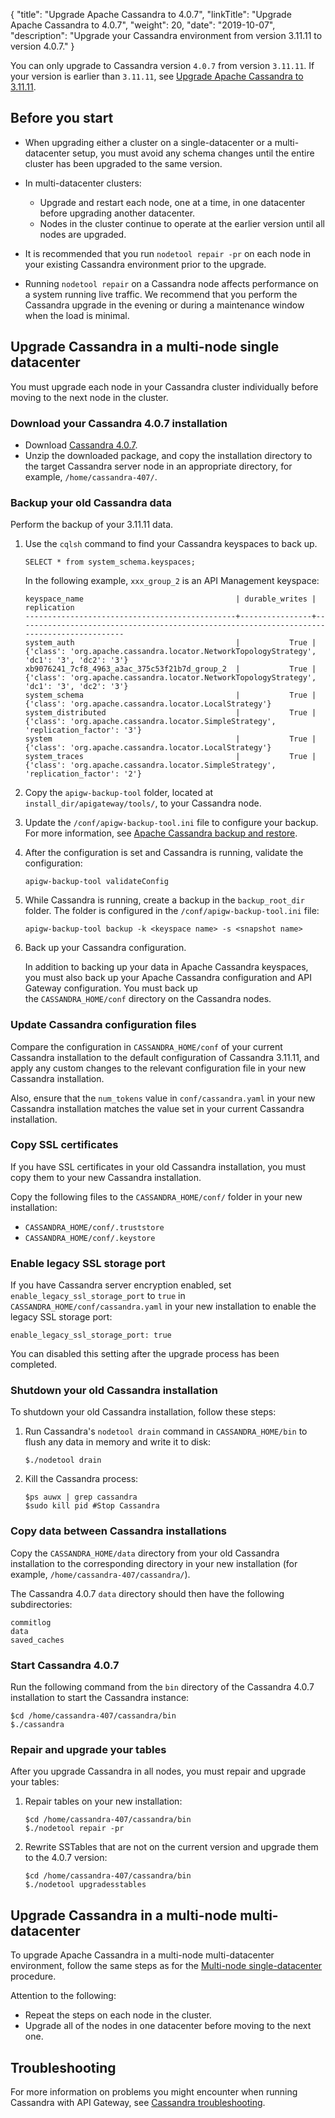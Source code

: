 {
"title": "Upgrade Apache Cassandra to 4.0.7",
  "linkTitle": "Upgrade Apache Cassandra to 4.0.7",
  "weight": 20,
  "date": "2019-10-07",
  "description": "Upgrade your Cassandra environment from version 3.11.11 to version 4.0.7."
}

You can only upgrade to Cassandra version `4.0.7` from version `3.11.11`. If your version is earlier than `3.11.11`, see [Upgrade Apache Cassandra to 3.11.11](docs/apim_installation/apigw_upgrade/upgrade_cassanda/upgrade_cassandra_v3/).

## Before you start

* When upgrading either a cluster on a single-datacenter or a multi-datacenter setup, you must avoid any schema changes until the entire cluster has been upgraded to the same version.
* In multi-datacenter clusters:

    * Upgrade and restart each node, one at a time, in one datacenter before upgrading another datacenter.
    * Nodes in the cluster continue to operate at the earlier version until all nodes are upgraded.
* It is recommended that you run `nodetool repair -pr` on each node in your existing Cassandra environment prior to the upgrade.
* Running `nodetool repair` on a Cassandra node affects performance on a system running live traffic. We recommend that you perform the Cassandra upgrade in the evening or during a maintenance window when the load is minimal.

## Upgrade Cassandra in a multi-node single datacenter

You must upgrade each node in your Cassandra cluster individually before moving to the next node in the cluster.

### Download your Cassandra 4.0.7 installation

* Download [Cassandra 4.0.7](https://archive.apache.org/dist/cassandra/4.0.7/).
* Unzip the downloaded package, and copy the installation directory to the target Cassandra server node in an appropriate directory, for example, `/home/cassandra-407/`.

### Backup your old Cassandra data

Perform the backup of your 3.11.11 data.

1. Use the `cqlsh` command to find your Cassandra keyspaces to back up.

   ```
   SELECT * from system_schema.keyspaces;
   ```

   In the following example, `xxx_group_2` is an API Management keyspace:

   ```
   keyspace_name                                  | durable_writes | replication
   -----------------------------------------------+----------------+-------------------------------------------------------------------------------------------
   system_auth                                    |           True | {'class': 'org.apache.cassandra.locator.NetworkTopologyStrategy', 'dc1': '3', 'dc2': '3'}
   xb9076241_7cf8_4963_a3ac_375c53f21b7d_group_2  |           True | {'class': 'org.apache.cassandra.locator.NetworkTopologyStrategy', 'dc1': '3', 'dc2': '3'}
   system_schema                                  |           True | {'class': 'org.apache.cassandra.locator.LocalStrategy'}
   system_distributed                             |           True | {'class': 'org.apache.cassandra.locator.SimpleStrategy', 'replication_factor': '3'}
   system                                         |           True | {'class': 'org.apache.cassandra.locator.LocalStrategy'}
   system_traces                                  |           True | {'class': 'org.apache.cassandra.locator.SimpleStrategy', 'replication_factor': '2'}
   ```
2. Copy the `apigw-backup-tool` folder, located at `install_dir/apigateway/tools/`, to your Cassandra node.
3. Update the `/conf/apigw-backup-tool.ini` file to configure your backup. For more information, see [Apache Cassandra backup and restore](/docs/cass_admin/cassandra_bur#update-your-configuration-file).
4. After the configuration is set and Cassandra is running, validate the configuration:

   ```
   apigw-backup-tool validateConfig
   ```
5. While Cassandra is running, create a backup in the `backup_root_dir` folder. The folder is configured in the `/conf/apigw-backup-tool.ini` file:

   ```
   apigw-backup-tool backup -k <keyspace name> -s <snapshot name>
   ```
6. Back up your Cassandra configuration.

   In addition to backing up your data in Apache Cassandra keyspaces, you must also back up your Apache Cassandra configuration and API Gateway configuration. You must back up the `CASSANDRA_HOME/conf` directory on the Cassandra nodes.

### Update Cassandra configuration files

Compare the configuration in `CASSANDRA_HOME/conf` of your current Cassandra installation to the default configuration of Cassandra 3.11.11, and apply any custom changes to the relevant configuration file in your new Cassandra installation.

Also, ensure that the `num_tokens` value in `conf/cassandra.yaml` in your new Cassandra installation matches the value set in your current Cassandra installation.

### Copy SSL certificates

If you have SSL certificates in your old Cassandra installation, you must copy them to your new Cassandra installation.

Copy the following files to the `CASSANDRA_HOME/conf/` folder in your new installation:

* `CASSANDRA_HOME/conf/.truststore`
* `CASSANDRA_HOME/conf/.keystore`

### Enable legacy SSL storage port

If you have Cassandra server encryption enabled, set `enable_legacy_ssl_storage_port` to `true` in `CASSANDRA_HOME/conf/cassandra.yaml` in your new installation to enable the legacy SSL storage port:

```
enable_legacy_ssl_storage_port: true
```

You can disabled this setting after the upgrade process has been completed.

### Shutdown your old Cassandra installation

To shutdown your old Cassandra installation, follow these steps:

1. Run Cassandra's `nodetool drain` command in `CASSANDRA_HOME/bin` to flush any data in memory and write it to disk:

   ```
   $./nodetool drain
   ```
2. Kill the Cassandra process:

   ```
   $ps auwx | grep cassandra
   $sudo kill pid #Stop Cassandra
   ```

### Copy data between Cassandra installations

Copy the `CASSANDRA_HOME/data` directory from your old Cassandra installation to the corresponding directory in your new installation (for example, `/home/cassandra-407/cassandra/`).

The Cassandra 4.0.7 `data` directory should then have the following subdirectories:

```
commitlog
data
saved_caches
```

### Start Cassandra 4.0.7

Run the following command from the `bin` directory of the Cassandra 4.0.7 installation to start the Cassandra instance:

```
$cd /home/cassandra-407/cassandra/bin
$./cassandra
```

### Repair and upgrade your tables

After you upgrade Cassandra in all nodes, you must repair and upgrade your tables:

1. Repair tables on your new installation:

   ```
   $cd /home/cassandra-407/cassandra/bin
   $./nodetool repair -pr
   ```
2. Rewrite SSTables that are not on the current version and upgrade them to the 4.0.7 version:

   ```
   $cd /home/cassandra-407/cassandra/bin
   $./nodetool upgradesstables
   ```

## Upgrade Cassandra in a multi-node multi-datacenter

To upgrade Apache Cassandra in a multi-node multi-datacenter environment, follow the same steps as for the [Multi-node single-datacenter](#upgrade-cassandra-in-a-multi-node-single-datacenter) procedure.

Attention to the following:

* Repeat the steps on each node in the cluster.
* Upgrade all of the nodes in one datacenter before moving to the next one.

## Troubleshooting

For more information on problems you might encounter when running Cassandra with API Gateway, see [Cassandra troubleshooting](/docs/cass_admin/cassandra_troubleshooting).
